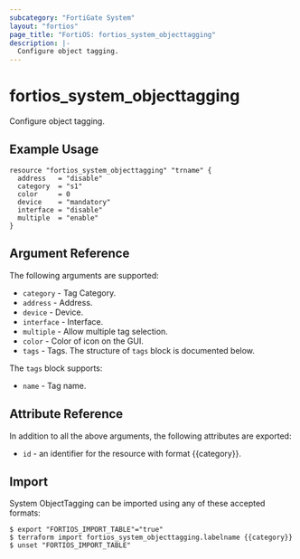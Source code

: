 ```yaml
---
subcategory: "FortiGate System"
layout: "fortios"
page_title: "FortiOS: fortios_system_objecttagging"
description: |-
  Configure object tagging.
---
```


# fortios_system_objecttagging
Configure object tagging.

## Example Usage

```hcl
resource "fortios_system_objecttagging" "trname" {
  address   = "disable"
  category  = "s1"
  color     = 0
  device    = "mandatory"
  interface = "disable"
  multiple  = "enable"
}
```

## Argument Reference

The following arguments are supported:

* `category` - Tag Category.
* `address` - Address.
* `device` - Device.
* `interface` - Interface.
* `multiple` - Allow multiple tag selection.
* `color` - Color of icon on the GUI.
* `tags` - Tags. The structure of `tags` block is documented below.

The `tags` block supports:

* `name` - Tag name.


## Attribute Reference

In addition to all the above arguments, the following attributes are exported:
* `id` - an identifier for the resource with format {{category}}.

## Import

System ObjectTagging can be imported using any of these accepted formats:
```
$ export "FORTIOS_IMPORT_TABLE"="true"
$ terraform import fortios_system_objecttagging.labelname {{category}}
$ unset "FORTIOS_IMPORT_TABLE"
```
